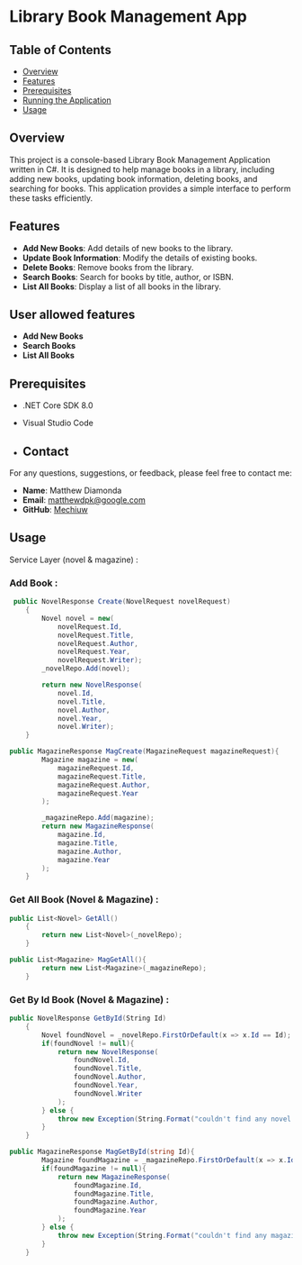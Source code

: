 # Library Book Management App

## Table of Contents

- [Overview](#overview)
- [Features](#features)
- [Prerequisites](#prerequisites)
- [Running the Application](#running-the-application)
- [Usage](#usage)

## Overview

This project is a console-based Library Book Management Application written in C#. It is designed to help manage books in a library, including adding new books, updating book information, deleting books, and searching for books. This application provides a simple interface to perform these tasks efficiently.

## Features

- **Add New Books**: Add details of new books to the library.
- **Update Book Information**: Modify the details of existing books.
- **Delete Books**: Remove books from the library.
- **Search Books**: Search for books by title, author, or ISBN.
- **List All Books**: Display a list of all books in the library.

## User allowed features
- **Add New Books**
- **Search Books**
- **List All Books**

## Prerequisites

- .NET Core SDK 8.0
- Visual Studio Code 

- ## Contact

For any questions, suggestions, or feedback, please feel free to contact me:

- **Name**: Matthew Diamonda
- **Email**: [matthewdpk@google.com](mailto:matthewdpk@example.com)
- **GitHub**: [Mechiuw](https://github.com/Mechiuw)

## Usage

Service Layer (novel & magazine) :
### Add Book :
```csharp
 public NovelResponse Create(NovelRequest novelRequest)
    {
        Novel novel = new(
            novelRequest.Id,
            novelRequest.Title,
            novelRequest.Author,
            novelRequest.Year,
            novelRequest.Writer);
        _novelRepo.Add(novel);

        return new NovelResponse(
            novel.Id,
            novel.Title,
            novel.Author,
            novel.Year,
            novel.Writer);
    }

public MagazineResponse MagCreate(MagazineRequest magazineRequest){
        Magazine magazine = new(
            magazineRequest.Id,
            magazineRequest.Title,
            magazineRequest.Author,
            magazineRequest.Year
        );

        _magazineRepo.Add(magazine);
        return new MagazineResponse(
            magazine.Id,
            magazine.Title,
            magazine.Author,
            magazine.Year
        );
    }
```

### Get All Book (Novel & Magazine) :
```csharp
public List<Novel> GetAll()
    {
        return new List<Novel>(_novelRepo);
    }

public List<Magazine> MagGetAll(){
        return new List<Magazine>(_magazineRepo);
    }
```

### Get By Id Book (Novel & Magazine) :
```csharp
public NovelResponse GetById(String Id)
    {
        Novel foundNovel = _novelRepo.FirstOrDefault(x => x.Id == Id);
        if(foundNovel != null){
            return new NovelResponse(
                foundNovel.Id,
                foundNovel.Title,
                foundNovel.Author,
                foundNovel.Year,
                foundNovel.Writer
            );
        } else {
            throw new Exception(String.Format("couldn't find any novel with id : {0}",Id));
        }
    }

public MagazineResponse MagGetById(string Id){
        Magazine foundMagazine = _magazineRepo.FirstOrDefault(x => x.Id == Id);
        if(foundMagazine != null){
            return new MagazineResponse(
                foundMagazine.Id,
                foundMagazine.Title,
                foundMagazine.Author,
                foundMagazine.Year
            );
        } else {
            throw new Exception(String.Format("couldn't find any magazine with id : {0}",Id));
        }
    }
```
 

